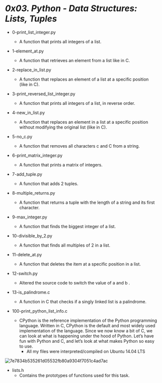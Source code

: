 # *0x03. Python - Data Structures: Lists, Tuples*

* 0-print_list_integer.py
  * A function that prints all integers of a list.

* 1-element_at.py
  * A function that retrieves an element from a list like in C.

* 2-replace_in_list.py
  * A function that replaces an element of a list at a specific position (like in C).

* 3-print_reversed_list_integer.py
  * A function that prints all integers of a list, in reverse order.

* 4-new_in_list.py
  * A function that replaces an element in a list at a specific position without modifying the original list (like in C).

* 5-no_c.py
  * A function that removes all characters c and C from a string.

* 6-print_matrix_integer.py
  * A function that prints a matrix of integers.

* 7-add_tuple.py
  * A function that adds 2 tuples.

* 8-multiple_returns.py
  * A function that returns a tuple with the length of a string and its first character.

* 9-max_integer.py
  * A function that finds the biggest integer of a list.

* 10-divisible_by_2.py
  * A function that finds all multiples of 2 in a list.

* 11-delete_at.py
  * A function that deletes the item at a specific position in a list.

* 12-switch.py
  * Altered the source code to switch the value of a and b .

* 13-is_palindrome.c
  * A function in C that checks if a singly linked list is a palindrome.

* 100-print_python_list_info.c
  * CPython is the reference implementation of the Python programming language. Written in C, CPython is the default and most widely used implementation of the language. Since we now know a bit of C, we can look at what is happening under the hood of Python. Let’s have fun with Python and C, and let’s look at what makes Python so easy to use.
    * All my files were interpreted/compiled on Ubuntu 14.04 LTS
     
![7e7834b535261d05532fb80a9304f7051c4ad7ac](https://github.com/elyse502/alx-higher_level_programming/assets/125453474/fc2fa043-e4da-4aa1-b449-38f1c11432b2)


* lists.h
  * Contains the prototypes of functions used for this task.
